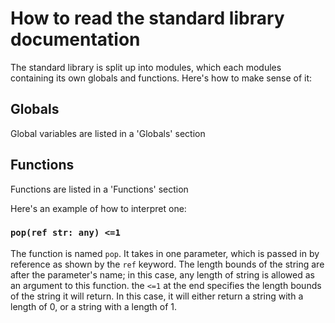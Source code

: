 # How to read the standard library documentation

The standard library is split up into modules, which each modules
containing its own globals and functions. Here's how to make sense of it:

## Globals

Global variables are listed in a 'Globals' section

## Functions

Functions are listed in a 'Functions' section

Here's an example of how to interpret one:

### `pop(ref str: any) <=1`

The function is named `pop`. It takes in one parameter, which is passed in 
by reference as shown by the `ref` keyword. The length bounds of the string
are after the parameter's name; in this case, any length of string is allowed
as an argument to this function. the `<=1` at the end specifies the length bounds 
of the string it will return. In this case, it will either return a string with
a length of 0, or a string with a length of 1.

